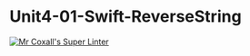 # Unit4-01-Swift-ReverseString
[![Mr Coxall's Super Linter](https://github.com/ICS4U-Programming-Zak-G/Unit4-01-Swift-ReverseString/workflows/Mr%20Coxall's%20Super%20Linter/badge.svg)](https://github.com/ICS4U-Programming-Zak-G/Unit4-01-Swift-ReverseString/actions/)
